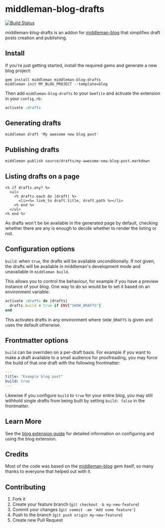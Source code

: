 # middleman-blog-drafts

[![Build Status](https://travis-ci.org/fgrehm/middleman-blog-drafts.png?branch=master)](https://travis-ci.org/fgrehm/middleman-blog-drafts)

middleman-blog-drafts is an addon for [middleman-blog](https://github.com/middleman/middleman-blog)
that simplifies draft posts creation and publishing.

## Install

If you're just getting started, install the required gems and generate a new blog project:

```terminal
gem install middleman middleman-blog-drafts
middleman init MY_BLOG_PROJECT --template=blog
```

Then add `middleman-blog-drafts` to your `Gemfile` and activate the extension in your `config.rb`:

```ruby
activate :drafts
```

## Generating drafts

```terminal
middleman draft 'My awesome new blog post'
```

## Publishing drafts

```terminal
middleman publish source/drafts/my-awesome-new-blog-post.markdown
```

## Listing drafts on a page

```erb
<% if drafts.any? %>
  <ul>
    <% drafts.each do |draft| %>
      <li><%= link_to draft.title, draft.path %></li>
    <% end %>
  </ul>
<% end %>
```

As drafts won't be be available in the generated page by default, checking
whether there are any is enough to decide whether to render the listing or not.

## Configuration options

`build`: when `true`, the drafts will be available unconditionally. If not
given, the drafts will be available in middleman's development mode and
unavailable in `middleman build`.

This allows you to control the behaviour, for example if you have a preview
instance of your blog. One way to do so would be to set it based on an
environment variable:

```ruby
activate :drafts do |drafts|
  drafts.build = true if ENV["SHOW_DRAFTS"]
end
```

This activates drafts in any environment where `SHOW_DRAFTS` is given and uses
the default otherwise.

## Frontmatter options

`build` can be overriden on a per-draft basis. For example if you want to make
a draft available to a small audience for proofreading, you may force the build
of that one draft with the following frontmatter:

```yaml
---
title: "Example blog post"
build: true
---
```

Likewise if you configure `build` to `true` for your entire blog, you may still
withhold single drafts from being built by setting `build: false` in the
frontmatter.

## Learn More

See the [blog extension guide](http://middlemanapp.com/basics/blogging/) for
detailed
information on configuring and using the blog extension.

## Credits

Most of the code was based on the
[middleman-blog](https://github.com/middleman/middleman-blog)
gem itself, so many thanks to everyone that helped out with it.

## Contributing

1. Fork it
2. Create your feature branch (`git checkout -b my-new-feature`)
3. Commit your changes (`git commit -am 'Add some feature'`)
4. Push to the branch (`git push origin my-new-feature`)
5. Create new Pull Request
